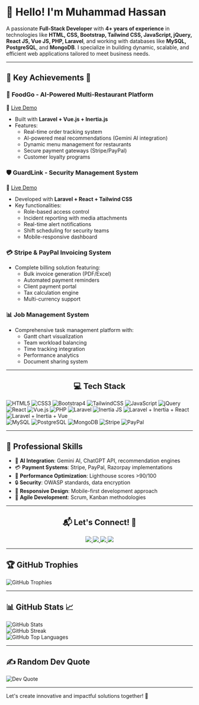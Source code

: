 # 👋 **Hello! I'm Muhammad Hassan**

A passionate **Full-Stack Developer** with **4+ years of experience** in technologies like **HTML, CSS, Bootstrap, Tailwind CSS, JavaScript, jQuery, React JS, Vue JS, PHP, Laravel**, and working with databases like **MySQL, PostgreSQL**, and **MongoDB**. I specialize in building dynamic, scalable, and efficient web applications tailored to meet business needs.

---

## 💼 **Key Achievements** 🚀

### 🍔 **FoodGo - AI-Powered Multi-Restaurant Platform**
🔗 [Live Demo](https://food-go-app.codeflex.org)
- Built with **Laravel + Vue.js + Inertia.js**
- Features:
  - Real-time order tracking system
  - AI-powered meal recommendations (Gemini AI integration)
  - Dynamic menu management for restaurants
  - Secure payment gateways (Stripe/PayPal)
  - Customer loyalty programs

### 🛡️ **GuardLink - Security Management System**
🔗 [Live Demo](https://guard-link-app.codeflex.org)
- Developed with **Laravel + React + Tailwind CSS**
- Key functionalities:
  - Role-based access control
  - Incident reporting with media attachments
  - Real-time alert notifications
  - Shift scheduling for security teams
  - Mobile-responsive dashboard

### 💳 **Stripe & PayPal Invoicing System**
- Complete billing solution featuring:
  - Bulk invoice generation (PDF/Excel)
  - Automated payment reminders
  - Client payment portal
  - Tax calculation engine
  - Multi-currency support

### 📊 **Job Management System**
- Comprehensive task management platform with:
  - Gantt chart visualization
  - Team workload balancing
  - Time tracking integration
  - Performance analytics
  - Document sharing system

---

<h2 align="center">💻 Tech Stack</h2>

<div align="left">
  <img src="https://img.shields.io/badge/HTML5-%23E34F26.svg?style=flat-square&logo=html5&logoColor=white" alt="HTML5">
  <img src="https://img.shields.io/badge/CSS3-%231572B6.svg?style=flat-square&logo=css3&logoColor=white" alt="CSS3">
  <img src="https://img.shields.io/badge/Bootstrap4-%23563D7C.svg?style=flat-square&logo=bootstrap&logoColor=white" alt="Bootstrap4">
  <img src="https://img.shields.io/badge/TailwindCSS-%2338B2AC.svg?style=flat-square&logo=tailwind-css&logoColor=white" alt="TailwindCSS">
  <img src="https://img.shields.io/badge/JavaScript-%23F7DF1E.svg?style=flat-square&logo=javascript&logoColor=black" alt="JavaScript">
  <img src="https://img.shields.io/badge/jQuery-%230769AD.svg?style=flat-square&logo=jquery&logoColor=white" alt="jQuery">
  <img src="https://img.shields.io/badge/React-%2361DAFB.svg?style=flat-square&logo=react&logoColor=white" alt="React">
  <img src="https://img.shields.io/badge/Vue.js-%2341B883.svg?style=flat-square&logo=vue.js&logoColor=white" alt="Vue.js">
  <img src="https://img.shields.io/badge/PHP-%23777BB4.svg?style=flat-square&logo=php&logoColor=white" alt="PHP">
  <img src="https://img.shields.io/badge/Laravel-%23FF2D20.svg?style=flat-square&logo=laravel&logoColor=white" alt="Laravel">
  <img src="https://img.shields.io/badge/Inertia%20JS-%23505296.svg?style=flat-square&logo=inertia&logoColor=white" alt="Inertia JS">
  <img src="https://img.shields.io/badge/Laravel%20%2B%20Inertia%20%2B%20React-%2361DAFB.svg?style=flat-square&logo=react&logoColor=white" alt="Laravel + Inertia + React">
  <img src="https://img.shields.io/badge/Laravel%20%2B%20Inertia%20%2B%20Vue-%2341B883.svg?style=flat-square&logo=vue.js&logoColor=white" alt="Laravel + Inertia + Vue">
  <br>
  <img src="https://img.shields.io/badge/MySQL-%2300f.svg?style=flat-square&logo=mysql&logoColor=white" alt="MySQL">
  <img src="https://img.shields.io/badge/PostgreSQL-%23316192.svg?style=flat-square&logo=postgresql&logoColor=white" alt="PostgreSQL">
  <img src="https://img.shields.io/badge/MongoDB-%2347A248.svg?style=flat-square&logo=mongodb&logoColor=white" alt="MongoDB">
  <img src="https://img.shields.io/badge/Stripe-%2300A2FF.svg?style=flat-square&logo=stripe&logoColor=white" alt="Stripe">
  <img src="https://img.shields.io/badge/PayPal-%2300457C.svg?style=flat-square&logo=paypal&logoColor=white" alt="PayPal">
</div>

---

## 🌟 **Professional Skills**  
- 🧠 **AI Integration**: Gemini AI, ChatGPT API, recommendation engines  
- 💳 **Payment Systems**: Stripe, PayPal, Razorpay implementations  
- 🚀 **Performance Optimization**: Lighthouse scores >90/100  
- 🔒 **Security**: OWASP standards, data encryption  
- 📱 **Responsive Design**: Mobile-first development approach  
- 🔄 **Agile Development**: Scrum, Kanban methodologies  

---

<div align="center">
  <h2 align="center">📬 Let's Connect! 🤝</h2>
  <!-- Email -->
  <a href="mailto:hassan.codeflex@gmail.com">
    <img src="https://img.shields.io/badge/Email-hassan.codeflex%40gmail.com-D14836?style=for-the-badge&logo=gmail&logoColor=white" />
  </a>
  <!-- LinkedIn -->
  <a href="https://www.linkedin.com/in/muhammad-hassan-104993302/">
    <img src="https://img.shields.io/badge/LinkedIn-Muhammad%20Hassan-0077B5?style=for-the-badge&logo=linkedin&logoColor=white" />
  </a>
  <!-- Portfolio -->
  <a href="http://hasan.codeflex.org">
    <img src="https://img.shields.io/badge/Portfolio-hasan.codeflex.org-9B59B6?style=for-the-badge&logo=internet-explorer&logoColor=white" />
  </a>
  <!-- GitHub -->
  <a href="https://github.com/MuhammadHassandeveloper">
    <img src="https://img.shields.io/badge/GitHub-MuhammadHassandeveloper-181717?style=for-the-badge&logo=github&logoColor=white" />
  </a>
</div>

---

## 🏆 **GitHub Trophies**  
![GitHub Trophies](https://github-profile-trophy.vercel.app/?username=MuhammadHassandeveloper&theme=radical&no-frame=false&no-bg=false&margin-w=4)

---

## 📊 **GitHub Stats** 📈  
![GitHub Stats](https://github-readme-stats.vercel.app/api?username=MuhammadHassandeveloper&theme=vue-dark&hide_border=false&include_all_commits=true&count_private=true)  
![GitHub Streak](https://github-readme-streak-stats.herokuapp.com/?user=MuhammadHassandeveloper&theme=vue-dark&hide_border=false)  
![GitHub Top Languages](https://github-readme-stats.vercel.app/api/top-langs/?username=MuhammadHassandeveloper&theme=vue-dark&hide_border=false&include_all_commits=true&count_private=true&layout=compact)

---

## ✍️ **Random Dev Quote**  
![Dev Quote](https://quotes-github-readme.vercel.app/api?type=horizontal&theme=radical)

---

Let's create innovative and impactful solutions together! 🚀
